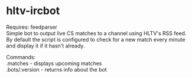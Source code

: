 # hltv-ircbot
Requires: feedparser  
Simple bot to output live CS matches to a channel using HLTV's RSS feed.   
By default the script is configured to check for a new match every minute and display it if it hasn't already.  

  
Commands:   
					.matches - displays upcoming matches  
					.bots/.version - returns info about the bot  
					
